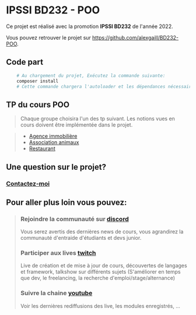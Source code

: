 # IPSSI BD232 - POO 

Ce projet est réalisé avec la promotion **IPSSI BD232** de l'année 2022.

Vous pouvez retrouver le projet sur <https://github.com/alexgaill/BD232-POO>.

## Code part

```sh
    # Au chargement du projet, Exécutez la commande suivante:
    composer install
    # Cette commande chargera l'autoloader et les dépendances nécessaires au projet
```

## TP du cours POO

> Chaque groupe choisira l'un des tp suivant. 
> Les notions vues en cours doivent être implémentée dans le projet.

> - [Agence immobilière](tp/agency.md)
> - [Association animaux](tp/association.md)
> - [Restaurant](tp/restaurant.md)

## Une question sur le projet? 
### [Contactez-moi](mailto:contact@steptosuccess.com)

## Pour aller plus loin vous pouvez:

> ### Rejoindre la communauté sur [discord](https://discord.gg/zDm8RX8jYb)
> Vous serez avertis des dernières news de cours, vous agrandirez la communauté d'entraide d'étudiants et devs junior.
>
> ### Participer aux lives [twitch](https://www.twitch.tv/alex_gaill)
> Live de création et de mise à jour de cours, découvertes de langages et framework, talkshow sur différents sujets (S'améliorer en temps que dev, le freelancing, la recherche d'emploi/stage/alternance)
> ### Suivre la chaine [youtube](https://www.youtube.com/channel/UCgj5orSaIhJ8r7tVT6qjr3Q)
> Voir les dernières rediffusions des live, les modules enregistrés, ...

